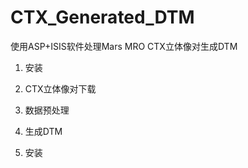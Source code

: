 # CTX_Generated_DTM

使用ASP+ISIS软件处理Mars MRO CTX立体像对生成DTM

1. 安装
2. CTX立体像对下载
3. 数据预处理
4. 生成DTM

1. 安装
